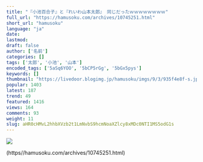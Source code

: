 ```yaml
---
title: "『小池百合子』と『れいわ山本太郎』 同じだったｗｗｗｗｗｗｗｗ"
full_url: "https://hamusoku.com/archives/10745251.html"
short_url: "hamusoku"
language: "ja"
date: 
lastmod: 
draft: false
author: ['名前']
categories: []
tags: ['太郎', '小池', '山本']
encoded_tags: ['5aSq6YOO', '5bCP5rGg', '5bGx5pys']
keywords: []
thumbnail: "https://livedoor.blogimg.jp/hamusoku/imgs/9/3/935f4e8f-s.jpg"
popular: 1403
latest: 187
trend: 49
featured: 1416
views: 164
comments: 93
weight: 11
slug: aHR0cHMvL2hhbXVzb2t1LmNvbS9hcmNoaXZlcy8xMDc0NTI1MS5odG1s
---
```


![](https://livedoor.blogimg.jp/hamusoku/imgs/9/3/935f4e8f-s.jpg)



(https//hamusoku.com/archives/10745251.html)
